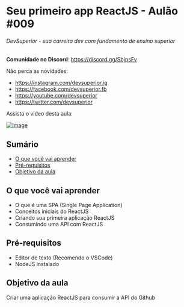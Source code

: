 # Seu primeiro app ReactJS - Aulão #009
###### DevSuperior - sua carreira dev com fundamento de ensino superior

**Comunidade no Discord**:
https://discord.gg/SbjpsFv

Não perca as novidades:
- https://instagram.com/devsuperior.ig
- https://facebook.com/devsuperior.fb
- https://youtube.com/devsuperior
- https://twitter.com/devsuperior

Assista o vídeo desta aula:

[![Image](https://img.youtube.com/vi/2mmKjJb9EBE/mqdefault.jpg "Vídeo no Youtube")](https://www.youtube.com/watch?v=2mmKjJb9EBE)


## Sumário
- [O que você vai aprender](#O-que-você-vai-aprender)
- [Pré-requisitos](#pré-requisitos)
- [Objetivo da aula](#Objetivo-da-aula) 

## O que você vai aprender
- O que é uma SPA (Single Page Application)
- Conceitos iniciais do ReactJS 
- Criando sua primeira aplicação ReactJS
- Consumindo uma API com ReactJS

## Pré-requisitos

- Editor de texto (Recomendo o VSCode)
- NodeJS instalado

## Objetivo da aula

Criar uma aplicação ReactJS para consumir a API do Github
